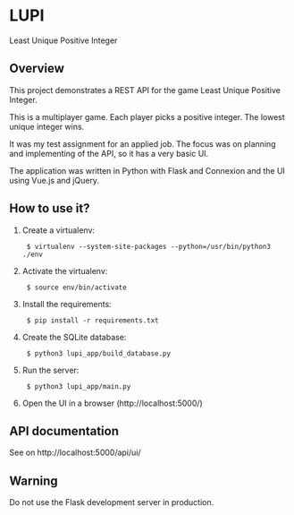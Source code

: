 # LUPI
Least Unique Positive Integer

Overview
--------
This project demonstrates a REST API for the game Least Unique Positive Integer.

This is a multiplayer game. Each player picks a positive integer. The lowest unique integer wins. 

It was my test assignment for an applied job. The focus was on planning and implementing of the API, so it has a very basic UI.

The application was written in Python with Flask and Connexion and the UI using Vue.js and jQuery.

How to use it?
--------------
1. Create a virtualenv:
    
        $ virtualenv --system-site-packages --python=/usr/bin/python3 ./env
        
2. Activate the virtualenv:

        $ source env/bin/activate
        
3. Install the requirements:

        $ pip install -r requirements.txt

4. Create the SQLite database:

        $ python3 lupi_app/build_database.py 
        
5. Run the server:

        $ python3 lupi_app/main.py

6. Open the UI in a browser (http://localhost:5000/)

API documentation
-----------------
See on http://localhost:5000/api/ui/

Warning
-------
Do not use the Flask development server in production.

